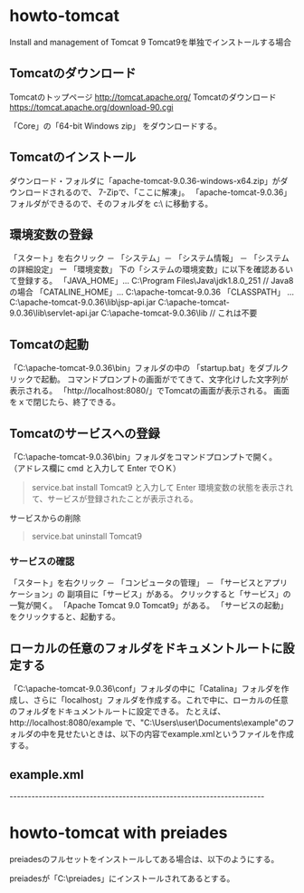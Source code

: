 # howto-tomcat
Install and management of Tomcat 9
Tomcat9を単独でインストールする場合

## Tomcatのダウンロード
Tomcatのトップページ http://tomcat.apache.org/
Tomcatのダウンロード https://tomcat.apache.org/download-90.cgi

「Core」の「64-bit Windows zip」 をダウンロードする。

## Tomcatのインストール
ダウンロード・フォルダに「apache-tomcat-9.0.36-windows-x64.zip」がダウンロードされるので、
7-Zipで、「ここに解凍」。
「apache-tomcat-9.0.36」フォルダができるので、そのフォルダを c:\ に移動する。

## 環境変数の登録
「スタート」を右クリック － 「システム」－ 「システム情報」 － 「システムの詳細設定」
ー 「環境変数」
下の「システムの環境変数」に以下を確認あるいて登録する。
「JAVA_HOME」... C:\Program Files\Java\jdk1.8.0_251         // Java8の場合
「CATALINE_HOME」... C:\apache-tomcat-9.0.36
「CLASSPATH」 ... C:\apache-tomcat-9.0.36\lib\jsp-api.jar
                 C:\apache-tomcat-9.0.36\lib\servlet-api.jar
                 C:\apache-tomcat-9.0.36\lib               // これは不要
                 
## Tomcatの起動
「C:\apache-tomcat-9.0.36\bin」フォルダの中の 「startup.bat」をダブルクリックで起動。
コマンドプロンプトの画面がでてきて、文字化けした文字列が表示される。
「http://localhost:8080/」でTomcatの画面が表示される。
画面をｘで閉じたら、終了できる。

## Tomcatのサービスへの登録
「C:\apache-tomcat-9.0.36\bin」フォルダをコマンドプロンプトで開く。
（アドレス欄に cmd と入力して Enter でＯＫ）
> service.bat install Tomcat9
と入力して Enter
環境変数の状態を表示されて、サービスが登録されたことが表示される。

サービスからの削除
> service.bat uninstall Tomcat9

### サービスの確認
「スタート」を右クリック － 「コンピュータの管理」 － 「サービスとアプリケーション」の
副項目に「サービス」がある。
クリックすると「サービス」の一覧が開く。
「Apache Tomcat 9.0 Tomcat9」がある。
「サービスの起動」をクリックすると、起動する。

## ローカルの任意のフォルダをドキュメントルートに設定する
「C:\apache-tomcat-9.0.36\conf」フォルダの中に「Catalina」フォルダを作成し、さらに「localhost」フォルダを作成する。これで中に、ローカルの任意のフォルダをドキュメントルートに設定できる。
たとえば、http://localhost:8080/example で、"C:\Users\user\Documents\example"のフォルダの中を見せたいときは、以下の内容でexample.xmlというファイルを作成する。

example.xml
----------------------------------------------------------------------
<?xml version='1.0' encoding='utf-8'?>
<Context path="/example" docBase="C:\Users\user\Documents\example" />
----------------------------------------------------------------------

# howto-tomcat with preiades
preiadesのフルセットをインストールしてある場合は、以下のようにする。

preiadesが「C:\preiades」にインストールされてあるとする。


